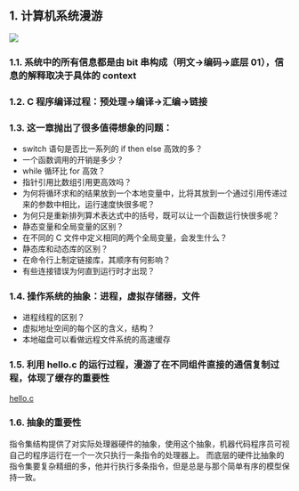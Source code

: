 ## 1. 计算机系统漫游

![](2001-A-Space-Odyssey.jpg)

### 1.1. 系统中的所有信息都是由 bit 串构成（明文->编码->底层 01），信息的解释取决于具体的 context

### 1.2. C 程序编译过程：预处理->编译->汇编->链接

### 1.3. 这一章抛出了很多值得想象的问题：

- switch 语句是否比一系列的 if then else 高效的多？
- 一个函数调用的开销是多少？
- while 循环比 for 高效？
- 指针引用比数组引用更高效吗？
- 为何将循环求和的结果放到一个本地变量中，比将其放到一个通过引用传递过来的参数中相比，运行速度快很多呢？
- 为何只是重新排列算术表达式中的括号，既可以让一个函数运行快很多呢？
- 静态变量和全局变量的区别？
- 在不同的 C 文件中定义相同的两个全局变量，会发生什么？
- 静态库和动态库的区别？
- 在命令行上制定链接库，其顺序有何影响？
- 有些连接错误为何直到运行时才出现？

### 1.4. 操作系统的抽象：进程，虚拟存储器，文件

- 进程线程的区别？
- 虚拟地址空间的每个区的含义，结构？
- 本地磁盘可以看做远程文件系统的高速缓存

### 1.5. 利用 hello.c 的运行过程，漫游了在不同组件直接的通信复制过程，体现了缓存的重要性

[hello.c](hello.c)

### 1.6. 抽象的重要性

指令集结构提供了对实际处理器硬件的抽象，使用这个抽象，机器代码程序员可视自己的程序运行在一个一次只执行一条指令的处理器上。
而底层的硬件比抽象的指令集要复杂精细的多，他并行执行多条指令，但是总是与那个简单有序的模型保持一致。
